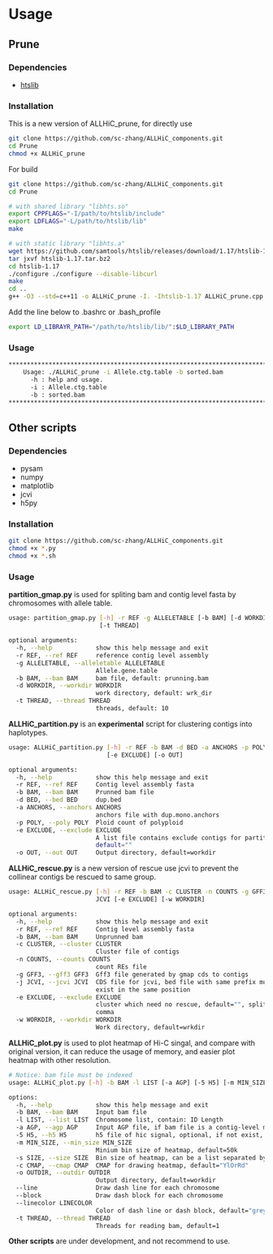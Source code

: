 # Usage
## Prune
### Dependencies
* [htslib](https://github.com/samtools/htslib)
### Installation
This is a new version of ALLHiC_prune, for directly use
```bash
git clone https://github.com/sc-zhang/ALLHiC_components.git
cd Prune
chmod +x ALLHiC_prune
```

For build
```bash
git clone https://github.com/sc-zhang/ALLHiC_components.git
cd Prune

# with shared library "libhts.so"
export CPPFLAGS="-I/path/to/htslib/include"
export LDFLAGS="-L/path/to/htslib/lib"
make

# with static library "libhts.a"
wget https://github.com/samtools/htslib/releases/download/1.17/htslib-1.17.tar.bz2
tar jxvf htslib-1.17.tar.bz2
cd htslib-1.17
./configure ./configure --disable-libcurl
make
cd ..
g++ -O3 --std=c++11 -o ALLHiC_prune -I. -Ihtslib-1.17 ALLHiC_prune.cpp Prune.cpp htslib-1.17/libhts.a -lz -llzma -lbz2 -lpthread
```

Add the line below to .bashrc or .bash_profile
```bash
export LD_LIBRAYR_PATH="/path/to/htslib/lib/":$LD_LIBRARY_PATH
```

### Usage
```bash
************************************************************************
    Usage: ./ALLHiC_prune -i Allele.ctg.table -b sorted.bam
      -h : help and usage.
      -i : Allele.ctg.table
      -b : sorted.bam
************************************************************************
```
## Other scripts
### Dependencies
* pysam
* numpy
* matplotlib
* jcvi
* h5py
### Installation
```bash
git clone https://github.com/sc-zhang/ALLHiC_components.git
chmod +x *.py
chmod +x *.sh
```
### Usage
**partition_gmap.py** is used for spliting bam and contig level fasta by chromosomes with allele table.
```bash
usage: partition_gmap.py [-h] -r REF -g ALLELETABLE [-b BAM] [-d WORKDIR]
                         [-t THREAD]

optional arguments:
  -h, --help            show this help message and exit
  -r REF, --ref REF     reference contig level assembly
  -g ALLELETABLE, --alleletable ALLELETABLE
                        Allele.gene.table
  -b BAM, --bam BAM     bam file, default: prunning.bam
  -d WORKDIR, --workdir WORKDIR
                        work directory, default: wrk_dir
  -t THREAD, --thread THREAD
                        threads, default: 10
```

**ALLHiC_partition.py** is an **experimental** script for clustering contigs into haplotypes.
```bash
usage: ALLHiC_partition.py [-h] -r REF -b BAM -d BED -a ANCHORS -p POLY
                           [-e EXCLUDE] [-o OUT]

optional arguments:
  -h, --help            show this help message and exit
  -r REF, --ref REF     Contig level assembly fasta
  -b BAM, --bam BAM     Prunned bam file
  -d BED, --bed BED     dup.bed
  -a ANCHORS, --anchors ANCHORS
                        anchors file with dup.mono.anchors
  -p POLY, --poly POLY  Ploid count of polyploid
  -e EXCLUDE, --exclude EXCLUDE
                        A list file contains exclude contigs for partition,
                        default=""
  -o OUT, --out OUT     Output directory, default=workdir
```

**ALLHiC_rescue.py** is a new version of rescue use jcvi to prevent the collinear contigs be rescued to same group.
```bash
usage: ALLHiC_rescue.py [-h] -r REF -b BAM -c CLUSTER -n COUNTS -g GFF3 -j
                        JCVI [-e EXCLUDE] [-w WORKDIR]

optional arguments:
  -h, --help            show this help message and exit
  -r REF, --ref REF     Contig level assembly fasta
  -b BAM, --bam BAM     Unprunned bam
  -c CLUSTER, --cluster CLUSTER
                        Cluster file of contigs
  -n COUNTS, --counts COUNTS
                        count REs file
  -g GFF3, --gff3 GFF3  Gff3 file generated by gmap cds to contigs
  -j JCVI, --jcvi JCVI  CDS file for jcvi, bed file with same prefix must
                        exist in the same position
  -e EXCLUDE, --exclude EXCLUDE
                        cluster which need no rescue, default="", split by
                        comma
  -w WORKDIR, --workdir WORKDIR
                        Work directory, default=wrkdir
```

**ALLHiC_plot.py** is used to plot heatmap of Hi-C singal, and compare with original version, it can reduce the usage of memory, and easier plot heatmap with other resolution.
```bash
# Notice: bam file must be indexed
usage: ALLHiC_plot.py [-h] -b BAM -l LIST [-a AGP] [-5 H5] [-m MIN_SIZE] [-s SIZE] [-c CMAP] [-o OUTDIR] [--line | --block] [--linecolor LINECOLOR] [-t THREAD]

options:
  -h, --help            show this help message and exit
  -b BAM, --bam BAM     Input bam file
  -l LIST, --list LIST  Chromosome list, contain: ID Length
  -a AGP, --agp AGP     Input AGP file, if bam file is a contig-level mapping, agp file is required
  -5 H5, --h5 H5        h5 file of hic signal, optional, if not exist, it will be generate after reading hic signals, or it will be loaded for drawing other resolution of heatmap
  -m MIN_SIZE, --min_size MIN_SIZE
                        Minium bin size of heatmap, default=50k
  -s SIZE, --size SIZE  Bin size of heatmap, can be a list separated by comma, default=500k, notice: it must be n times of min_size (n is integer) or we will adjust it to nearest one
  -c CMAP, --cmap CMAP  CMAP for drawing heatmap, default="YlOrRd"
  -o OUTDIR, --outdir OUTDIR
                        Output directory, default=workdir
  --line                Draw dash line for each chromosome
  --block               Draw dash block for each chromosome
  --linecolor LINECOLOR
                        Color of dash line or dash block, default="grey"
  -t THREAD, --thread THREAD
                        Threads for reading bam, default=1
```

**Other scripts** are under development, and not recommend to use.
